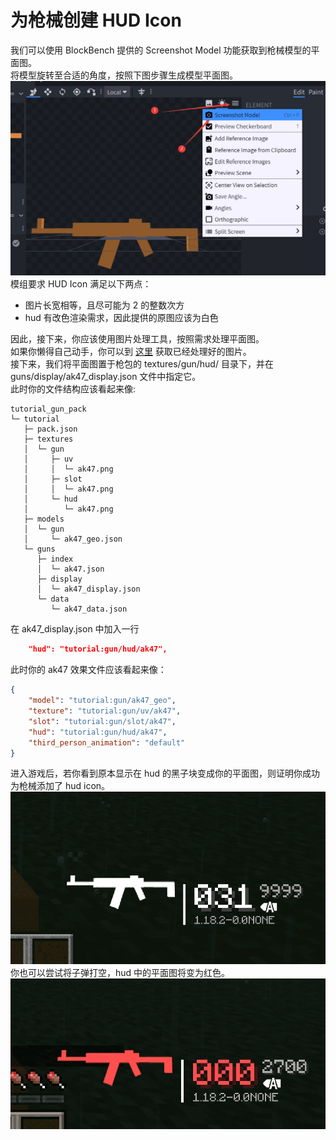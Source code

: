 # 为枪械创建 HUD Icon
我们可以使用 BlockBench 提供的 Screenshot Model 功能获取到枪械模型的平面图。   
将模型旋转至合适的角度，按照下图步骤生成模型平面图。   
![Screenshot Model](./screenshot_model.png)   
模组要求 HUD Icon 满足以下两点：   
- 图片长宽相等，且尽可能为 2 的整数次方
- hud 有改色渲染需求，因此提供的原图应该为白色   

因此，接下来，你应该使用图片处理工具，按照需求处理平面图。   
如果你懒得自己动手，你可以到 [这里](https://github.com/MCModderAnchor/tacwiki/tree/main/resource/hud_icon) 获取已经处理好的图片。   
接下来，我们将平面图置于枪包的 textures/gun/hud/ 目录下，并在 guns/display/ak47_display.json 文件中指定它。   
此时你的文件结构应该看起来像:   
```
tutorial_gun_pack
└─ tutorial
   ├─ pack.json
   ├─ textures
   │  └─ gun
   │     ├─ uv
   │     │  └─ ak47.png
   │     ├─ slot
   │     │  └─ ak47.png
   │     └─ hud
   │        └─ ak47.png
   ├─ models
   │  └─ gun
   │     └─ ak47_geo.json
   └─ guns
      ├─ index
      │  └─ ak47.json
      ├─ display
      │  └─ ak47_display.json
      └─ data
         └─ ak47_data.json
```
在 ak47_display.json 中加入一行   
``` json
    "hud": "tutorial:gun/hud/ak47",
```
此时你的 ak47 效果文件应该看起来像：   
``` json
{
    "model": "tutorial:gun/ak47_geo",
    "texture": "tutorial:gun/uv/ak47",
    "slot": "tutorial:gun/slot/ak47",
    "hud": "tutorial:gun/hud/ak47",
    "third_person_animation": "default"
}
```
进入游戏后，若你看到原本显示在 hud 的黑子块变成你的平面图，则证明你成功为枪械添加了 hud icon。   
![In Game 1](./in_game_1.png)   
你也可以尝试将子弹打空，hud 中的平面图将变为红色。   
![In Game 2](./in_game_2.png)   